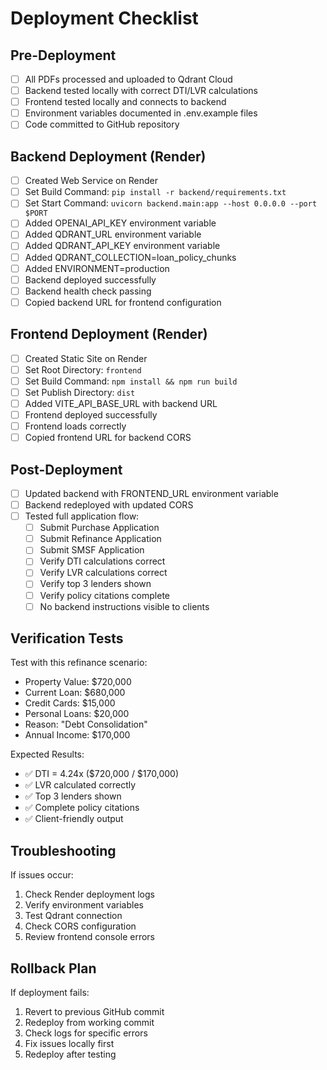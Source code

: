 # Deployment Checklist

## Pre-Deployment

- [ ] All PDFs processed and uploaded to Qdrant Cloud
- [ ] Backend tested locally with correct DTI/LVR calculations
- [ ] Frontend tested locally and connects to backend
- [ ] Environment variables documented in .env.example files
- [ ] Code committed to GitHub repository

## Backend Deployment (Render)

- [ ] Created Web Service on Render
- [ ] Set Build Command: `pip install -r backend/requirements.txt`
- [ ] Set Start Command: `uvicorn backend.main:app --host 0.0.0.0 --port $PORT`
- [ ] Added OPENAI_API_KEY environment variable
- [ ] Added QDRANT_URL environment variable
- [ ] Added QDRANT_API_KEY environment variable
- [ ] Added QDRANT_COLLECTION=loan_policy_chunks
- [ ] Added ENVIRONMENT=production
- [ ] Backend deployed successfully
- [ ] Backend health check passing
- [ ] Copied backend URL for frontend configuration

## Frontend Deployment (Render)

- [ ] Created Static Site on Render
- [ ] Set Root Directory: `frontend`
- [ ] Set Build Command: `npm install && npm run build`
- [ ] Set Publish Directory: `dist`
- [ ] Added VITE_API_BASE_URL with backend URL
- [ ] Frontend deployed successfully
- [ ] Frontend loads correctly
- [ ] Copied frontend URL for backend CORS

## Post-Deployment

- [ ] Updated backend with FRONTEND_URL environment variable
- [ ] Backend redeployed with updated CORS
- [ ] Tested full application flow:
  - [ ] Submit Purchase Application
  - [ ] Submit Refinance Application
  - [ ] Submit SMSF Application
  - [ ] Verify DTI calculations correct
  - [ ] Verify LVR calculations correct
  - [ ] Verify top 3 lenders shown
  - [ ] Verify policy citations complete
  - [ ] No backend instructions visible to clients

## Verification Tests

Test with this refinance scenario:
- Property Value: $720,000
- Current Loan: $680,000
- Credit Cards: $15,000
- Personal Loans: $20,000
- Reason: "Debt Consolidation"
- Annual Income: $170,000

Expected Results:
- ✅ DTI = 4.24x ($720,000 / $170,000)
- ✅ LVR calculated correctly
- ✅ Top 3 lenders shown
- ✅ Complete policy citations
- ✅ Client-friendly output

## Troubleshooting

If issues occur:
1. Check Render deployment logs
2. Verify environment variables
3. Test Qdrant connection
4. Check CORS configuration
5. Review frontend console errors

## Rollback Plan

If deployment fails:
1. Revert to previous GitHub commit
2. Redeploy from working commit
3. Check logs for specific errors
4. Fix issues locally first
5. Redeploy after testing
